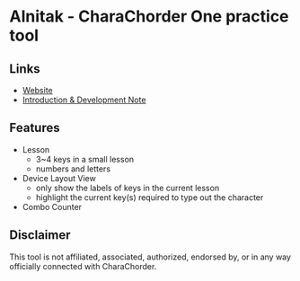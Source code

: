 # Alnitak - CharaChorder One practice tool

## Links

- [Website](https://andy23512.github.io/alnitak/)
- [Introduction & Development Note](https://hackmd.io/@andy23512/SywN7okfC)

## Features

- Lesson
  - 3~4 keys in a small lesson
  - numbers and letters
- Device Layout View
  - only show the labels of keys in the current lesson
  - highlight the current key(s) required to type out the character
- Combo Counter

## Disclaimer

This tool is not affiliated, associated, authorized, endorsed by, or in any way officially connected with CharaChorder.
